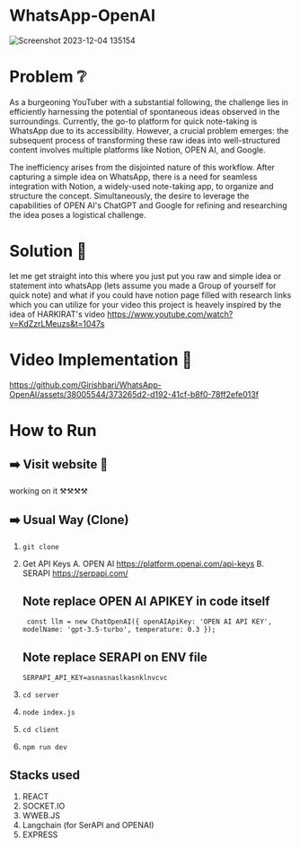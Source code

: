 # WhatsApp-OpenAI

![Screenshot 2023-12-04 135154](https://github.com/Girishbari/WhatsApp-OpenAI/assets/38005544/c4f75236-5d22-46ae-b3a9-6c1d11d225de)


# Problem ❔
As a burgeoning YouTuber with a substantial following, the challenge lies in efficiently harnessing the potential of spontaneous ideas observed in the surroundings. Currently, the go-to platform for quick note-taking is WhatsApp due to its accessibility. However, a crucial problem emerges: the subsequent process of transforming these raw ideas into well-structured content involves multiple platforms like Notion, OPEN AI, and Google.

The inefficiency arises from the disjointed nature of this workflow. After capturing a simple idea on WhatsApp, there is a need for seamless integration with Notion, a widely-used note-taking app, to organize and structure the concept. Simultaneously, the desire to leverage the capabilities of OPEN AI's ChatGPT and Google for refining and researching the idea poses a logistical challenge.


# Solution 🤔

let me get straight into this where you just put you raw and simple idea or statement into whatsApp (lets assume you made a Group of yourself for quick note) and what if you could have notion page filled with research links which you can utilize for your video
this project is heavely inspired by the idea of HARKIRAT's video https://www.youtube.com/watch?v=KdZzrLMeuzs&t=1047s


# Video Implementation 📼 

https://github.com/Girishbari/WhatsApp-OpenAI/assets/38005544/373265d2-d192-41cf-b8f0-78ff2efe013f


# How to Run

## ➡️ Visit website 🔗

working on it ⚒️⚒️⚒️⚒️

## ➡️ Usual Way (Clone) <br />

1.  `git clone `
2.  Get API Keys
    A. OPEN AI https://platform.openai.com/api-keys
    B. SERAPI https://serpapi.com/

    ## Note replace  OPEN AI APIKEY in code itself
    ``` const llm = new ChatOpenAI({ openAIApiKey: 'OPEN AI API KEY', modelName: 'gpt-3.5-turbo', temperature: 0.3 });```
    ## Note replace SERAPI on ENV file
    ``` SERPAPI_API_KEY=asnasnaslkasnklnvcvc ```
3. `cd server`
4. `node index.js`
5. `cd client`
6. `npm run dev`

## Stacks used
1. REACT
2. SOCKET.IO
3. WWEB.JS
4. Langchain (for SerAPI and OPENAI)
5. EXPRESS


